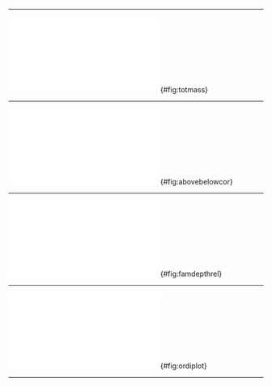 
***

![(a) total root mass of prairie plots in 2011 [Replotted from @AndersonTeixeira:2013bx] and 2014 (Replotted from Black et al., in prep). Error bars show mean ± 1 standard deviation of 24 cores. Remaining panels show means of soil properties measured when the plots were established in 2008 [replotted from @Smith:2013cj]: (b) soil texture; (c) soil organic C and N content; (d) soil bulk density.](../figs/mass_texture.pdf){#fig:totmass}

***

![Correlation between percent aboveground cover (horizonal axis) and read proportion per root sample (vertical axis). Points are genus means for one experimental plot (N=5 plots); bars are 1 standard errors in each direction. Root proportions are averaged across all depths.](../figs/agbg_genblock.pdf){#fig:abovebelowcor}

***

![Relative abundance (fraction of reads from each sample) as a function of sample depth for each observed plant family. Sequences were clustered at 99% similarity and identified to species according to the closest BLAST match against the Genbank `nt` database. Taxa were then collapsed by family and groups with a mean abundance less than 1% per sample were removed for plotting.](../figs/family_depth.pdf){#fig:famdepthrel}

***

![Nonmetric multidimensional scaling plot showing centroids for all detected species. Red: Poaceae. Green: Asteraceae. Blue: Fabaceae. Black: Other families. Grey crosses: Low-abundance species, unlabeled for figure clarity. Pink ellipses show centroid SD for each depth and pink polygons show enclosing hulls for each depth. TK: Show depth, C, N as arrows instead.](../figs/ordination.pdf){#fig:ordiplot}

***
